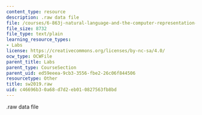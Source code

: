 ```yaml
---
content_type: resource
description: .raw data file
file: /courses/6-863j-natural-language-and-the-computer-representation-of-knowledge-spring-2003/c46696b30a68d7d2eb010827563fb8bd_sw2019.raw
file_size: 8732
file_type: text/plain
learning_resource_types:
- Labs
license: https://creativecommons.org/licenses/by-nc-sa/4.0/
ocw_type: OCWFile
parent_title: Labs
parent_type: CourseSection
parent_uid: ed59eeea-9cb3-3556-fbe2-26c06f844506
resourcetype: Other
title: sw2019.raw
uid: c46696b3-0a68-d7d2-eb01-0827563fb8bd
---
```

.raw data file